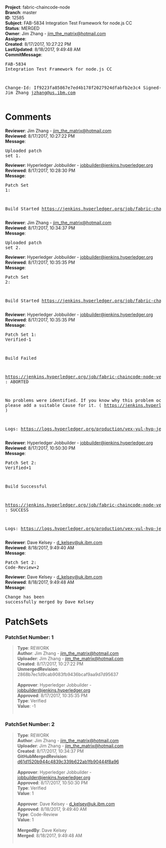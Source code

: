 <strong>Project</strong>: fabric-chaincode-node<br><strong>Branch</strong>: master<br><strong>ID</strong>: 12585<br><strong>Subject</strong>: FAB-5834 Integration Test Framework for node.js CC<br><strong>Status</strong>: MERGED<br><strong>Owner</strong>: Jim Zhang - jim_the_matrix@hotmail.com<br><strong>Assignee</strong>:<br><strong>Created</strong>: 8/17/2017, 10:27:22 PM<br><strong>LastUpdated</strong>: 8/18/2017, 9:49:48 AM<br><strong>CommitMessage</strong>:<br><pre>FAB-5834 Integration Test Framework for node.js CC

Change-Id: If9223fa85867e7ed4b178f2027924dfabfb2e3c4
Signed-off-by: Jim Zhang <jzhang@us.ibm.com>
</pre><h1>Comments</h1><strong>Reviewer</strong>: Jim Zhang - jim_the_matrix@hotmail.com<br><strong>Reviewed</strong>: 8/17/2017, 10:27:22 PM<br><strong>Message</strong>: <pre>Uploaded patch set 1.</pre><strong>Reviewer</strong>: Hyperledger Jobbuilder - jobbuilder@jenkins.hyperledger.org<br><strong>Reviewed</strong>: 8/17/2017, 10:28:30 PM<br><strong>Message</strong>: <pre>Patch Set 1:

Build Started https://jenkins.hyperledger.org/job/fabric-chaincode-node-verify-x86_64/6/</pre><strong>Reviewer</strong>: Jim Zhang - jim_the_matrix@hotmail.com<br><strong>Reviewed</strong>: 8/17/2017, 10:34:37 PM<br><strong>Message</strong>: <pre>Uploaded patch set 2.</pre><strong>Reviewer</strong>: Hyperledger Jobbuilder - jobbuilder@jenkins.hyperledger.org<br><strong>Reviewed</strong>: 8/17/2017, 10:35:35 PM<br><strong>Message</strong>: <pre>Patch Set 2:

Build Started https://jenkins.hyperledger.org/job/fabric-chaincode-node-verify-x86_64/7/</pre><strong>Reviewer</strong>: Hyperledger Jobbuilder - jobbuilder@jenkins.hyperledger.org<br><strong>Reviewed</strong>: 8/17/2017, 10:35:35 PM<br><strong>Message</strong>: <pre>Patch Set 1: Verified-1

Build Failed 

https://jenkins.hyperledger.org/job/fabric-chaincode-node-verify-x86_64/6/ : ABORTED

No problems were identified. If you know why this problem occurred, please add a suitable Cause for it. ( https://jenkins.hyperledger.org/job/fabric-chaincode-node-verify-x86_64/6/ )

Logs: https://logs.hyperledger.org/production/vex-yul-hyp-jenkins-1/fabric-chaincode-node-verify-x86_64/6</pre><strong>Reviewer</strong>: Hyperledger Jobbuilder - jobbuilder@jenkins.hyperledger.org<br><strong>Reviewed</strong>: 8/17/2017, 10:50:30 PM<br><strong>Message</strong>: <pre>Patch Set 2: Verified+1

Build Successful 

https://jenkins.hyperledger.org/job/fabric-chaincode-node-verify-x86_64/7/ : SUCCESS

Logs: https://logs.hyperledger.org/production/vex-yul-hyp-jenkins-1/fabric-chaincode-node-verify-x86_64/7</pre><strong>Reviewer</strong>: Dave Kelsey - d_kelsey@uk.ibm.com<br><strong>Reviewed</strong>: 8/18/2017, 9:49:40 AM<br><strong>Message</strong>: <pre>Patch Set 2: Code-Review+2</pre><strong>Reviewer</strong>: Dave Kelsey - d_kelsey@uk.ibm.com<br><strong>Reviewed</strong>: 8/18/2017, 9:49:48 AM<br><strong>Message</strong>: <pre>Change has been successfully merged by Dave Kelsey</pre><h1>PatchSets</h1><h3>PatchSet Number: 1</h3><blockquote><strong>Type</strong>: REWORK<br><strong>Author</strong>: Jim Zhang - jim_the_matrix@hotmail.com<br><strong>Uploader</strong>: Jim Zhang - jim_the_matrix@hotmail.com<br><strong>Created</strong>: 8/17/2017, 10:27:22 PM<br><strong>UnmergedRevision</strong>: 2868b7ec1d9cab9083fb9436bcaf9aa9d7d95637<br><br><strong>Approver</strong>: Hyperledger Jobbuilder - jobbuilder@jenkins.hyperledger.org<br><strong>Approved</strong>: 8/17/2017, 10:35:35 PM<br><strong>Type</strong>: Verified<br><strong>Value</strong>: -1<br><br></blockquote><h3>PatchSet Number: 2</h3><blockquote><strong>Type</strong>: REWORK<br><strong>Author</strong>: Jim Zhang - jim_the_matrix@hotmail.com<br><strong>Uploader</strong>: Jim Zhang - jim_the_matrix@hotmail.com<br><strong>Created</strong>: 8/17/2017, 10:34:37 PM<br><strong>GitHubMergedRevision</strong>: [d61d1520b944c4839c339b622ab1fb90444f8a96](https://github.com/hyperledger/fabric-chaincode-node/commit/d61d1520b944c4839c339b622ab1fb90444f8a96)<br><br><strong>Approver</strong>: Hyperledger Jobbuilder - jobbuilder@jenkins.hyperledger.org<br><strong>Approved</strong>: 8/17/2017, 10:50:30 PM<br><strong>Type</strong>: Verified<br><strong>Value</strong>: 1<br><br><strong>Approver</strong>: Dave Kelsey - d_kelsey@uk.ibm.com<br><strong>Approved</strong>: 8/18/2017, 9:49:40 AM<br><strong>Type</strong>: Code-Review<br><strong>Value</strong>: 1<br><br><strong>MergedBy</strong>: Dave Kelsey<br><strong>Merged</strong>: 8/18/2017, 9:49:48 AM<br><br></blockquote>